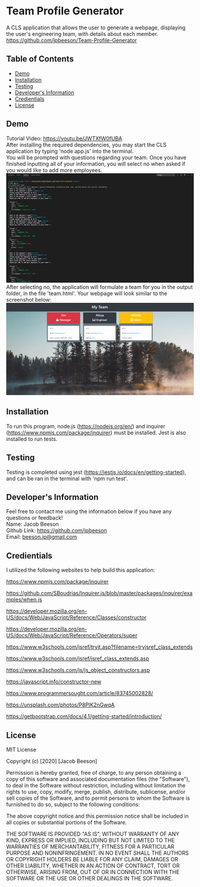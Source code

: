 # Team Profile Generator
  A CLS application that allows the user to generate a webpage, displaying the user's engineering team, with details about each member. 
  <br>
  https://github.com/jpbeeson/Team-Profile-Generator
  ## Table of Contents
  * [Demo](#demo)
  * [Installation](#installation)
  * [Testing](#testing)
  * [Developer's Information](#devInfo)
  * [Credientials](#credientials)
  * [License](#license)
  
  ## <a name="demo"></a>Demo
  Tutorial Video: https://youtu.be/JWTXfW0fUBA
  <br>
  After installing the required dependencies, you may start the CLS application by typing 'node app.js' into the terminal.
  <br>
  You will be prompted with questions regarding your team. Once you have finished inputting all of your information, you will select no when asked if you would like to add more employees.
  ![](assets/demo1.png)
  <br>
  After selecting no, the application will formulate a team for you in the output folder, in the file 'team.html'. Your webpage will look similar to the screenshot below:
  ![](assets/demo2.png)

  ## <a name="installation"></a>Installation

  To run this program, node.js (https://nodejs.org/en/) and inquirer (https://www.npmjs.com/package/inquirer) must be installed. Jest is also installed to run tests.

  ## <a name="testing"></a>Testing
  Testing is completed using jest (https://jestjs.io/docs/en/getting-started), and can be ran in the terminal with 'npm run test'.

  ## <a name="devInfo"></a>Developer's Information
  Feel free to contact me using the information below if you have any questions or feedback!
  <br>
  Name: Jacob Beeson
  <br>
  Github Link: <https://github.com/jpbeeson>
  <br>
  Email: <beeson.jp@gmail.com>
  
  ## <a name="credientials"></a>Credientials
  I utilized the following websites to help build this application: 

https://www.npmjs.com/package/inquirer

https://github.com/SBoudrias/Inquirer.js/blob/master/packages/inquirer/examples/when.js

https://developer.mozilla.org/en-US/docs/Web/JavaScript/Reference/Classes/constructor

https://developer.mozilla.org/en-US/docs/Web/JavaScript/Reference/Operators/super

https://www.w3schools.com/jsref/tryit.asp?filename=tryjsref_class_extends

https://www.w3schools.com/jsref/jsref_class_extends.asp

https://www.w3schools.com/js/js_object_constructors.asp

https://javascript.info/constructor-new

https://www.programmersought.com/article/83745002828/

https://unsplash.com/photos/P8PlK2nGwqA

https://getbootstrap.com/docs/4.1/getting-started/introduction/

  ## <a name="license"></a>License
MIT License

Copyright (c) [2020] [Jacob Beeson]

Permission is hereby granted, free of charge, to any person obtaining a copy
of this software and associated documentation files (the "Software"), to deal
in the Software without restriction, including without limitation the rights
to use, copy, modify, merge, publish, distribute, sublicense, and/or sell
copies of the Software, and to permit persons to whom the Software is
furnished to do so, subject to the following conditions:

The above copyright notice and this permission notice shall be included in all
copies or substantial portions of the Software.

THE SOFTWARE IS PROVIDED "AS IS", WITHOUT WARRANTY OF ANY KIND, EXPRESS OR
IMPLIED, INCLUDING BUT NOT LIMITED TO THE WARRANTIES OF MERCHANTABILITY,
FITNESS FOR A PARTICULAR PURPOSE AND NONINFRINGEMENT. IN NO EVENT SHALL THE
AUTHORS OR COPYRIGHT HOLDERS BE LIABLE FOR ANY CLAIM, DAMAGES OR OTHER
LIABILITY, WHETHER IN AN ACTION OF CONTRACT, TORT OR OTHERWISE, ARISING FROM,
OUT OF OR IN CONNECTION WITH THE SOFTWARE OR THE USE OR OTHER DEALINGS IN THE
SOFTWARE.

